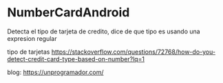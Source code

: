 # NumberCardAndroid
Detecta el tipo de tarjeta de credito, dice de que tipo es usando una expresion regular 

tipo de tarjetas
https://stackoverflow.com/questions/72768/how-do-you-detect-credit-card-type-based-on-number?lq=1

blog:
https://unprogramador.com/
